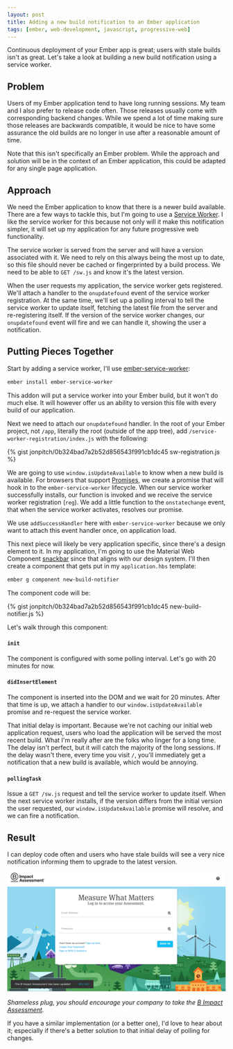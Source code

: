 ```yaml
---
layout: post
title: Adding a new build notification to an Ember application
tags: [ember, web-development, javascript, progressive-web]
---
```


Continuous deployment of your Ember app is great; users with stale builds isn't as great. Let's take a look at building a new build notification using a service worker.
<!--more-->

## Problem
Users of my Ember application tend to have long running sessions. My team and I also prefer to release code often. Those releases usually come with corresponding backend changes. While we spend a lot of time making sure those releases are backwards compatible, it would be nice to have some assurance the old builds are no longer in use after a reasonable amount of time.

Note that this isn't specifically an Ember problem. While the approach and solution will be in the context of an Ember application, this could be adapted for any single page application.

## Approach
We need the Ember application to know that there is a newer build available. There are a few ways to tackle this, but I'm going to use a [Service Worker](https://developers.google.com/web/fundamentals/primers/service-workers/). I like the service worker for this because not only will it make this notification simpler, it will set up my application for any future progressive web functionality.

The service worker is served from the server and will have a version associated with it. We need to rely on this always being the most up to date, so this file should never be cached or fingerprinted by a build process. We need to be able to `GET /sw.js` and know it's the latest version.

When the user requests my application, the service worker gets registered. We'll attach a handler to the `onupdatefound` event of the service worker registration. At the same time, we'll set up a polling interval to tell the service worker to update itself, fetching the latest file from the server and re-registering itself. If the version of the service worker changes, our `onupdatefound` event will fire and we can handle it, showing the user a notification.

## Putting Pieces Together
Start by adding a service worker, I'll use [ember-service-worker](https://github.com/DockYard/ember-service-worker):

```bash
ember install ember-service-worker
```

This addon will put a service worker into your Ember build, but it won't do much else. It will however offer us an ability to version this file with every build of our application.

Next we need to attach our `onupdatefound` handler. In the root of your Ember project, not `/app`, literally the root (outside of the app tree), add `/service-worker-registration/index.js` with the following:

{% gist jonpitch/0b324bad7a2b52d856543f991cb1dc45 sw-registration.js %}

We are going to use `window.isUpdateAvailable` to know when a new build is available. For browsers that support [Promises](https://caniuse.com/#search=Promise), we create a promise that will hook in to the `ember-service-worker` lifecycle. When our service worker successfully installs, our function is invoked and we receive the service worker registration (`reg`). We add a little function to the `onstatechange` event, that when the service worker activates, resolves our promise.

We use `addSuccessHandler` here with `ember-service-worker` because we only want to attach this event handler once, on application load.

This next piece will likely be very application specific, since there's a design element to it. In my application, I'm going to use the Material Web Component [snackbar](https://material.io/develop/web/components/snackbars/) since that aligns with our design system. I'll then create a component that gets put in my `application.hbs` template:

```bash
ember g component new-build-notifier
```

The component code will be:

{% gist jonpitch/0b324bad7a2b52d856543f991cb1dc45 new-build-notifier.js %}

Let's walk through this component:

#### `init`
The component is configured with some polling interval. Let's go with 20 minutes for now.

#### `didInsertElement`
The component is inserted into the DOM and we wait for 20 minutes. After that time is up, we attach a handler to our `window.isUpdateAvailable` promise and re-request the service worker.

That initial delay is important. Because we're not caching our initial web application request, users who load the application will be served the most recent build. What I'm really after are the folks who linger for a long time. The delay isn't perfect, but it will catch the majority of the long sessions. If the delay wasn't there, every time you visit `/`, you'll immediately get a notification that a new build is available, which would be annoying.

#### `pollingTask`
Issue a `GET /sw.js` request and tell the service worker to update itself. When the next service worker installs, if the version differs from the initial version the user requested, our `window.isUpdateAvailable` promise will resolve, and we can fire a notification.

## Result
I can deploy code often and users who have stale builds will see a very nice notification informing them to upgrade to the latest version.

![new build notification](/public/img/posts/20190926/new-build-notifier.png "new build notification")

_Shameless plug, you should encourage your company to take the [B Impact Assessment](https://app.bimpactassessment.net)._

If you have a similar implementation (or a better one), I'd love to hear about it; especially if there's a better solution to that initial delay of polling for changes.